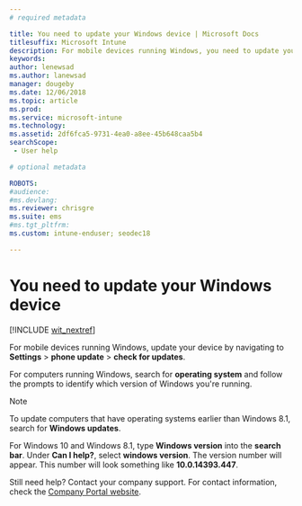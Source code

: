 ```yaml
---
# required metadata

title: You need to update your Windows device | Microsoft Docs
titlesuffix: Microsoft Intune
description: For mobile devices running Windows, you need to update your device.
keywords:
author: lenewsad
ms.author: lanewsad
manager: dougeby
ms.date: 12/06/2018
ms.topic: article
ms.prod:
ms.service: microsoft-intune
ms.technology:
ms.assetid: 2df6fca5-9731-4ea0-a8ee-45b648caa5b4
searchScope:
 - User help

# optional metadata

ROBOTS:  
#audience:
#ms.devlang:
ms.reviewer: chrisgre
ms.suite: ems
#ms.tgt_pltfrm:
ms.custom: intune-enduser; seodec18

---
```


# You need to update your Windows device

[!INCLUDE [wit_nextref](includes/end-user-os-update-guidance.md)]

For mobile devices running Windows, update your device by navigating to **Settings** > **phone update** > **check for updates**.

For computers running Windows, search for **operating system** and follow the prompts to identify which version of Windows you're running.

> [!Note]
> To update computers that have operating systems earlier than Windows 8.1, search for **Windows updates**.

For Windows 10 and Windows 8.1, type __Windows version__ into the __search bar__. Under __Can I help?__, select __windows version__. The version number will appear. This number will look something like __10.0.14393.447__.

Still need help? Contact your company support. For contact information, check the [Company Portal website](https://go.microsoft.com/fwlink/?linkid=2010980).
